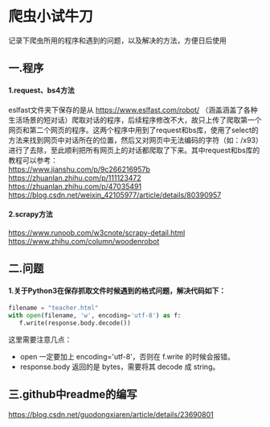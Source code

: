 爬虫小试牛刀<br>
============
记录下爬虫所用的程序和遇到的问题，以及解决的方法，方便日后使用<br>

一.程序<br>
------

#### 1.request、bs4方法<br>
eslfast文件夹下保存的是从 https://www.eslfast.com/robot/ （涵盖涵盖了各种生活场景的短对话）爬取对话的程序，后续程序修改不大，故只上传了爬取第一个网页和第二个网页的程序。这两个程序中用到了request和bs库，使用了select的方法来找到网页中对话所在的位置，然后又对网页中无法编码的字符（如：/x93）进行了去除，至此顺利把所有网页上的对话都爬取了下来。其中request和bs库的教程可以参考：<br>
https://www.jianshu.com/p/9c266216957b<br>https://zhuanlan.zhihu.com/p/111123472<br>https://zhuanlan.zhihu.com/p/47035491<br>https://blog.csdn.net/weixin_42105977/article/details/80390957<br>
#### 2.scrapy方法<br>
https://www.runoob.com/w3cnote/scrapy-detail.html<br>
https://www.zhihu.com/column/woodenrobot<br>

二.问题<br>
------

#### 1.关于Python3在保存抓取文件时候遇到的格式问题，解决代码如下：<br>
```python
filename = "teacher.html"
with open(filename, 'w', encoding='utf-8') as f:    
   f.write(response.body.decode())
```
这里需要注意几点：<br>
* open 一定要加上 encoding='utf-8'，否则在 f.write 的时候会报错。<br>
* response.body 返回的是 bytes，需要将其 decode 成 string。<br>

三.github中readme的编写<br>
-------
https://blog.csdn.net/guodongxiaren/article/details/23690801<br>
